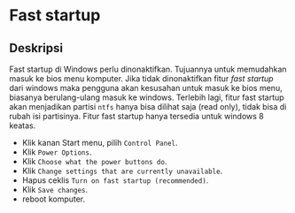 # Fast startup

## Deskripsi

Fast startup di Windows perlu dinonaktifkan. Tujuannya untuk memudahkan masuk ke bios menu komputer. Jika tidak dinonaktifkan fitur _fast startup_ dari windows maka pengguna akan kesusahan untuk masuk ke bios menu, biasanya berulang-ulang masuk ke windows. Terlebih lagi, fitur fast startup akan menjadikan partisi `ntfs` hanya bisa dilihat saja (read only), tidak bisa di rubah isi partisinya. Fitur fast startup hanya tersedia untuk windows 8 keatas.

- Klik kanan Start menu, pilih `Control Panel`.
- Klik `Power Options`.
- Klik `Choose what the power buttons do`.
- Klik `Change settings that are currently unavailable`.
- Hapus ceklis `Turn on fast startup (recommended)`.
- Klik `Save changes`.
- reboot komputer.
